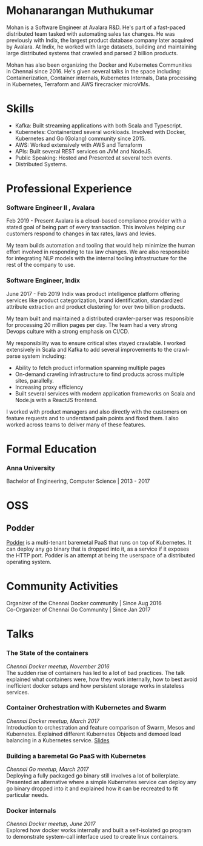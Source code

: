 # Mohanarangan Muthukumar

Mohan is a Software Engineer at Avalara R&D. He's part of a fast-paced distributed team tasked with automating sales tax changes. He was previously with Indix, the largest product database company later acquired by Avalara. At Indix, he worked with large datasets, building and maintaining large distributed systems that crawled and parsed 2 billion products.

Mohan has also been organizing the Docker and Kubernetes Communities in Chennai since 2016. He's given several talks in the space including: Containerization, Container internals, Kubernetes Internals, Data processing in Kubernetes, Terraform and AWS firecracker microVMs.

# Skills

- Kafka: Built streaming applications with both Scala and Typescript.
- Kubernetes: Containerized several workloads. Involved with Docker, Kubernetes and Go (Golang) community since 2015.
- AWS: Worked extensively with AWS and Terraform
- APIs: Built several REST services on JVM and NodeJS.
- Public Speaking: Hosted and Presented at several tech events.
- Distributed Systems.

# Professional Experience

### Software Engineer II , Avalara

Feb 2019 - Present
Avalara is a cloud-based compliance provider with a stated goal of being part of every transaction. This involves helping our customers respond to changes in tax rates, laws and levies.

My team builds automation and tooling that would help minimize the human effort involved in responding to tax law changes. We are also responsible for integrating NLP models with the internal tooling infrastructure for the rest of the company to use.

### Software Engineer, Indix

June 2017 - Feb 2019
Indix was product intelligence platform offering services like product categorization, brand identification, standardized attribute extraction and product clustering for over two billion products.

My team built and maintained a distributed crawler-parser was responsible for processing 20 million pages per day. The team had a very strong Devops culture with a strong emphasis on CI/CD.

My responsibility was to ensure critical sites stayed crawlable. I worked extensively in Scala and Kafka to add several improvements to the crawl-parse system including:

- Ability to fetch product information spanning multiple pages
- On-demand crawling infrastructure to find products across multiple sites, parallelly.
- Increasing proxy efficiency
- Built several services with modern application frameworks on Scala and Node.js with a ReactJS frontend.

I worked with product managers and also directly with the customers on feature requests and to understand pain points and fixed them. I also worked across teams to deliver many of these features.

# Formal Education

### Anna University

Bachelor of Engineering, Computer Science | 2013 - 2017

# OSS

## Podder

[Podder](http://github.com/extrasalt/podder) is a multi-tenant baremetal PaaS that runs on top of Kubernetes. It can deploy any go binary that is dropped into it, as a service if it exposes the HTTP port. Podder is an attempt at being the userspace of a distributed operating system.

# Community Activities

Organizer of the Chennai Docker community | Since Aug 2016  
Co-Organizer of Chennai Go Community | Since Jan 2017

# Talks

### The State of the containers

_Chennai Docker meetup, November 2016_  
The sudden rise of containers has led to a lot of bad practices. The talk explained what containers were, how they work internally, how to best avoid inefficient docker setups and how persistent storage works in stateless services.

### Container Orchestration with Kubernetes and Swarm

_Chennai Docker meetup, March 2017_  
Introduction to orchestration and feature comparison of Swarm, Mesos and Kubernetes. Explained different Kubernetes Objects and demoed load balancing in a Kubernetes service. [Slides](http://slides.com/extrasalt/deck)

### Building a baremetal Go PaaS with Kubernetes

_Chennai Go meetup, March 2017_  
Deploying a fully packaged go binary still involves a lot of boilerplate. Presented an alternative where a simple Kubernetes service can deploy any go binary dropped into it and explained how it can be recreated to fit particular needs.

### Docker internals

_Chennai Docker meetup, June 2017_  
Explored how docker works internally and built a self-isolated go program to demonstrate system-call interface used to create linux containers.

